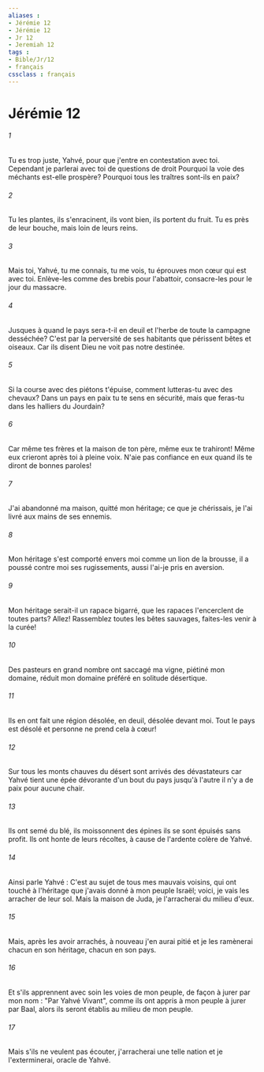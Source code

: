 ```yaml
---
aliases : 
- Jérémie 12
- Jérémie 12
- Jr 12
- Jeremiah 12
tags : 
- Bible/Jr/12
- français
cssclass : français
---
```


# Jérémie 12

###### 1
Tu es trop juste, Yahvé, pour que j'entre en contestation avec toi. Cependant je parlerai avec toi de questions de droit Pourquoi la voie des méchants est-elle prospère? Pourquoi tous les traîtres sont-ils en paix?
###### 2
Tu les plantes, ils s'enracinent, ils vont bien, ils portent du fruit. Tu es près de leur bouche, mais loin de leurs reins.
###### 3
Mais toi, Yahvé, tu me connais, tu me vois, tu éprouves mon cœur qui est avec toi. Enlève-les comme des brebis pour l'abattoir, consacre-les pour le jour du massacre.
###### 4
Jusques à quand le pays sera-t-il en deuil et l'herbe de toute la campagne desséchée? C'est par la perversité de ses habitants que périssent bêtes et oiseaux. Car ils disent Dieu ne voit pas notre destinée. 
###### 5
Si la course avec des piétons t'épuise, comment lutteras-tu avec des chevaux? Dans un pays en paix tu te sens en sécurité, mais que feras-tu dans les halliers du Jourdain?
###### 6
Car même tes frères et la maison de ton père, même eux te trahiront! Même eux crieront après toi à pleine voix. N'aie pas confiance en eux quand ils te diront de bonnes paroles!
###### 7
J'ai abandonné ma maison, quitté mon héritage; ce que je chérissais, je l'ai livré aux mains de ses ennemis.
###### 8
Mon héritage s'est comporté envers moi comme un lion de la brousse, il a poussé contre moi ses rugissements, aussi l'ai-je pris en aversion.
###### 9
Mon héritage serait-il un rapace bigarré, que les rapaces l'encerclent de toutes parts? Allez! Rassemblez toutes les bêtes sauvages, faites-les venir à la curée!
###### 10
Des pasteurs en grand nombre ont saccagé ma vigne, piétiné mon domaine, réduit mon domaine préféré en solitude désertique.
###### 11
Ils en ont fait une région désolée, en deuil, désolée devant moi. Tout le pays est désolé et personne ne prend cela à cœur!
###### 12
Sur tous les monts chauves du désert sont arrivés des dévastateurs car Yahvé tient une épée dévorante d'un bout du pays jusqu'à l'autre il n'y a de paix pour aucune chair.
###### 13
Ils ont semé du blé, ils moissonnent des épines ils se sont épuisés sans profit. Ils ont honte de leurs récoltes, à cause de l'ardente colère de Yahvé.
###### 14
Ainsi parle Yahvé : C'est au sujet de tous mes mauvais voisins, qui ont touché à l'héritage que j'avais donné à mon peuple Israël; voici, je vais les arracher de leur sol. Mais la maison de Juda, je l'arracherai du milieu d'eux. 
###### 15
Mais, après les avoir arrachés, à nouveau j'en aurai pitié et je les ramènerai chacun en son héritage, chacun en son pays.
###### 16
Et s'ils apprennent avec soin les voies de mon peuple, de façon à jurer par mon nom : "Par Yahvé Vivant", comme ils ont appris à mon peuple à jurer par Baal, alors ils seront établis au milieu de mon peuple.
###### 17
Mais s'ils ne veulent pas écouter, j'arracherai une telle nation et je l'exterminerai, oracle de Yahvé.
